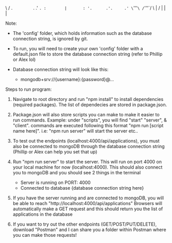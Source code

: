   \           /
  .`         `.
.'             `.
:        |       :
'.      .'.     .'
  \`'''`\ /`'''`/
   \     |     /
    |    |    |


Note: 
  - The 'config' folder, which holds information such as the database connection string, is ignored by git. 
  - To run, you will need to create your own 'config' folder with a default.json file to store 
    the database connection string (refer to Phillip or Alex lol)
  - Database connection string will look like this:
      
      - mongodb+srv://{username}:{password}@... 

Steps to run program:
  1) Navigate to root directory and run "npm install" to install dependencies (required packages). 
     The list of dependecies are stored in package.json.
  2) Package.json will also store scripts you can make to make it easier to run commands. 
     Example: under "scripts", you will find "start" "server", & "client". 
     commands are executed following this format "npm run [script name here]". i.e: "npm run server" will start the server etc..
  4) To test out the endpoints (localhost:4000/api/applications), you must also be connected to mongoDB through the database
     connection string (Phillip or Alex can help you set that up)
  5) Run "npm run server" to start the server. This will run on port 4000 on your local machine for now (localhost:4000). 
     This should also connect you to mongoDB and you should see 2 things in the terminal

      - Server is running on PORT: 4000
      - Connected to database {database connection string here}

  6) If you have the server running and are connected to mongoDB, you will be able to reach "http://localhost:4000/api/applications"
     Browsers will automatically make a GET request and this should return you the list of applications in the database
  7) If you want to try out the other endpoints (GET/POST/PUT/DELETE), download "Postman" and 
     I can share you a folder within Postman where you can make those requests!
